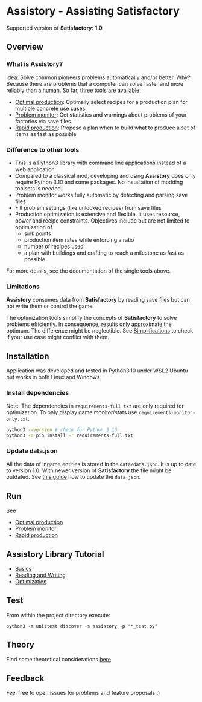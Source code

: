 # Assistory - Assisting Satisfactory

Supported version of **Satisfactory**: **1.0**

## Overview

### What is Assistory?

Idea: Solve common pioneers problems automatically and/or better. Why? Because there are problems that a computer can solve faster and more reliably than a human. So far, three tools are available:
- [Optimal production](./docs/optimal_production.md): Optimally select recipes for a production plan for multiple concrete use cases
- [Problem monitor](./docs/stats_monitor.md): Get statistics and warnings about problems of your factories via save files
- [Rapid production](./docs/rapid_production.md): Propose a plan when to build what to produce a set of items as fast as possible

### Difference to other tools

- This is a Python3 library with command line applications instead of a web application
- Compared to a classical mod, developing and using **Assistory** does only require Python 3.10 and some packages. No installation of modding toolsets is needed. 
- Problem monitor works fully automatic by detecting and parsing save files
- Fill problem settings (like unlocked recipes) from save files
- Production optimization is extensive and flexible. It uses resource, power and recipe constraints. Objectives include but are not limited to optimization of
    - sink points
    - production item rates while enforcing a ratio
    - number of recipes used
    - a plan with buildings and crafting to reach a milestone as fast as possible

For more details, see the documentation of the single tools above.


### Limitations

**Assistory** consumes data from **Satisfactory** by reading save files but can not write them or control the game.

The optimization tools simplify the concepts of **Satisfactory** to solve problems efficiently. In consequence, results only approximate the optimum. The difference might be neglectible. See [Simplifications](./docs/simplifications.md) to check if your use case might conflict with them.

## Installation

Application was developed and tested in Python3.10 under WSL2 Ubuntu but works in both Linux and Windows.

### Install dependencies
Note: The dependencies in `requirements-full.txt` are only required for optimization. To only display game monitor/stats use `requirements-monitor-only.txt`.

```bash
python3 --version # check for Python 3.10
python3 -m pip install -r requirements-full.txt
```

### Update data.json
All the data of ingame entities is stored in the `data/data.json`. It is up to date to version 1.0. With newer version of **Satisfactory** the file might be outdated. See [this guide](./docs/update_data.md) how to update the `data.json`. 

## Run

See
- [Optimal production](./docs/optimal_production.md)
- [Problem monitor](./docs/stats_monitor.md)
- [Rapid production](./docs/rapid_production.md)

## Assistory Library Tutorial

- [Basics](./example/basics.ipynb)
- [Reading and Writing](./example/read_write.ipynb)
- [Optimization](./example/optimization.ipynb)

## Test
From within the project directory execute:

```
python3 -m unittest discover -s assistory -p "*_test.py"
```

## Theory

Find some theoretical considerations [here](./docs/theory.md)

## Feedback

Feel free to open issues for problems and feature proposals :)

